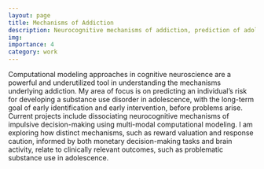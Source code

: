 ```yaml
---
layout: page
title: Mechanisms of Addiction
description: Neurocognitive mechanisms of addiction, prediction of adolescent substance use
img:
importance: 4
category: work
---
```

Computational modeling approaches in cognitive neuroscience are a powerful and underutilized tool in understanding the mechanisms underlying addiction. My area of focus is on predicting an individual’s risk for developing a substance use disorder in adolescence, with the long-term goal of early identification and early intervention, before problems arise. Current projects include dissociating neurocognitive mechanisms of impulsive decision-making using multi-modal computational modeling. I am exploring how distinct mechanisms, such as reward valuation and response caution, informed by both monetary decision-making tasks and brain activity, relate to clinically relevant outcomes, such as problematic substance use in adolescence. 
